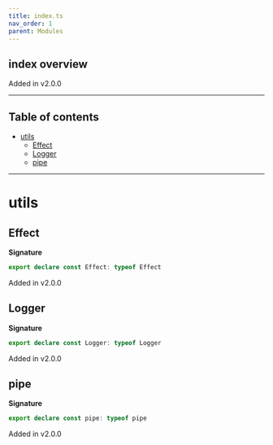 ```yaml
---
title: index.ts
nav_order: 1
parent: Modules
---
```


## index overview

Added in v2.0.0

---

<h2 class="text-delta">Table of contents</h2>

- [utils](#utils)
  - [Effect](#effect)
  - [Logger](#logger)
  - [pipe](#pipe)

---

# utils

## Effect

**Signature**

```ts
export declare const Effect: typeof Effect
```

Added in v2.0.0

## Logger

**Signature**

```ts
export declare const Logger: typeof Logger
```

Added in v2.0.0

## pipe

**Signature**

```ts
export declare const pipe: typeof pipe
```

Added in v2.0.0
